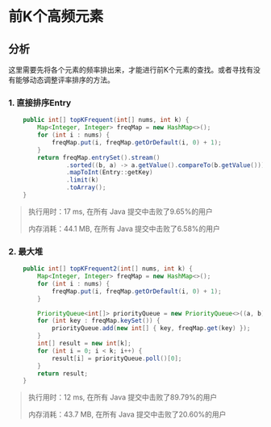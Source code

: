 # 前K个高频元素

## 分析

这里需要先将各个元素的频率排出来，才能进行前K个元素的查找。或者寻找有没有能够动态调整评率排序的方法。

### 1. 直接排序Entry

```java
    public int[] topKFrequent(int[] nums, int k) {
        Map<Integer, Integer> freqMap = new HashMap<>();
        for (int i : nums) {
            freqMap.put(i, freqMap.getOrDefault(i, 0) + 1);
        }
        return freqMap.entrySet().stream()
                .sorted((b, a) -> a.getValue().compareTo(b.getValue()))
                .mapToInt(Entry::getKey)
                .limit(k)
                .toArray();
    }
```

> 执行用时：17 ms, 在所有 Java 提交中击败了9.65%的用户
>
> 内存消耗：44.1 MB, 在所有 Java 提交中击败了6.58%的用户

### 2. 最大堆

```java
    public int[] topKFrequent2(int[] nums, int k) {
        Map<Integer, Integer> freqMap = new HashMap<>();
        for (int i : nums) {
            freqMap.put(i, freqMap.getOrDefault(i, 0) + 1);
        }

        PriorityQueue<int[]> priorityQueue = new PriorityQueue<>((a, b) -> b[1] - a[1]);
        for (int key : freqMap.keySet()) {
            priorityQueue.add(new int[] { key, freqMap.get(key) });
        }
        int[] result = new int[k];
        for (int i = 0; i < k; i++) {
            result[i] = priorityQueue.poll()[0];
        }
        return result;
    }
```

> 执行用时：12 ms, 在所有 Java 提交中击败了89.79%的用户
>
> 内存消耗：43.7 MB, 在所有 Java 提交中击败了20.60%的用户
